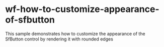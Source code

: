 # wf-how-to-customize-appearance-of-sfbutton
This sample demonstrates how to customize the appearance of the SfButton control by rendering it with rounded edges
